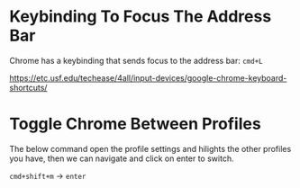 # Keybinding To Focus The Address Bar

Chrome has a keybinding that sends focus to the address bar: `cmd+L`

https://etc.usf.edu/techease/4all/input-devices/google-chrome-keyboard-shortcuts/

# Toggle Chrome Between Profiles

The below command open the profile settings and hilights the other profiles you have, then we can navigate and click on enter to switch.

`cmd+shift+m` -> `enter`
